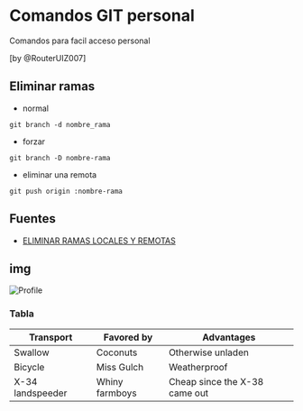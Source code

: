 # Comandos GIT personal

Comandos para facil acceso personal

[by @RouterUIZ007]

## Eliminar ramas
* normal
```git
git branch -d nombre_rama
```
* forzar
```git
git branch -D nombre-rama
```
* eliminar una remota
```git
git push origin :nombre-rama
```






## Fuentes

* [ELIMINAR RAMAS LOCALES Y REMOTAS](https://vabadus.es/blog/otros/trabajando-con-git-eliminar-ramas-locales-y-remotas)



## img
![Profile](https://.jpg)



### Tabla
Transport | Favored by | Advantages
--- | --- | ---
Swallow | Coconuts | Otherwise unladen
Bicycle | Miss Gulch | Weatherproof
X-34 landspeeder | Whiny farmboys | Cheap since the X-38 came out
